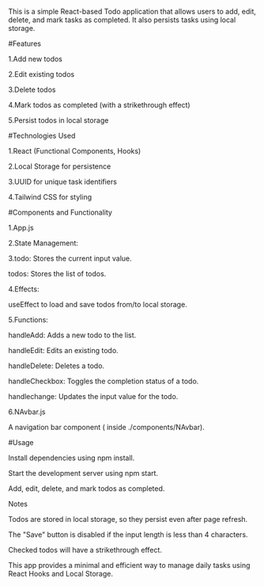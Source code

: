 <!-- # React + Vite

This template provides a minimal setup to get React working in Vite with HMR and some ESLint rules.

Currently, two official plugins are available:

- [@vitejs/plugin-react](https://github.com/vitejs/vite-plugin-react/blob/main/packages/plugin-react/README.md) uses [Babel](https://babeljs.io/) for Fast Refresh
- [@vitejs/plugin-react-swc](https://github.com/vitejs/vite-plugin-react-swc) uses [SWC](https://swc.rs/) for Fast Refresh -->

This is a simple React-based Todo application that allows users to add, edit, delete, and mark tasks as completed. It also persists tasks using local storage.

#Features

1.Add new todos

2.Edit existing todos

3.Delete todos

4.Mark todos as completed (with a strikethrough effect)

5.Persist todos in local storage

#Technologies Used

1.React (Functional Components, Hooks)

2.Local Storage for persistence

3.UUID for unique task identifiers

4.Tailwind CSS for styling

#Components and Functionality

1.App.js

2.State Management:

3.todo: Stores the current input value.

todos: Stores the list of todos.

4.Effects:

useEffect to load and save todos from/to local storage.

5.Functions:

handleAdd: Adds a new todo to the list.

handleEdit: Edits an existing todo.

handleDelete: Deletes a todo.

handleCheckbox: Toggles the completion status of a todo.

handlechange: Updates the input value for the todo.

6.NAvbar.js

A navigation bar component ( inside ./components/NAvbar).

#Usage

Install dependencies using npm install.

Start the development server using npm start.

Add, edit, delete, and mark todos as completed.

Notes

Todos are stored in local storage, so they persist even after page refresh.

The "Save" button is disabled if the input length is less than 4 characters.

Checked todos will have a strikethrough effect.

This app provides a minimal and efficient way to manage daily tasks using React Hooks and Local Storage.

